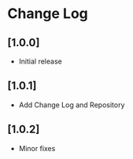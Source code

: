 # Change Log

## [1.0.0]
- Initial release

## [1.0.1]
- Add Change Log and Repository

## [1.0.2]
- Minor fixes